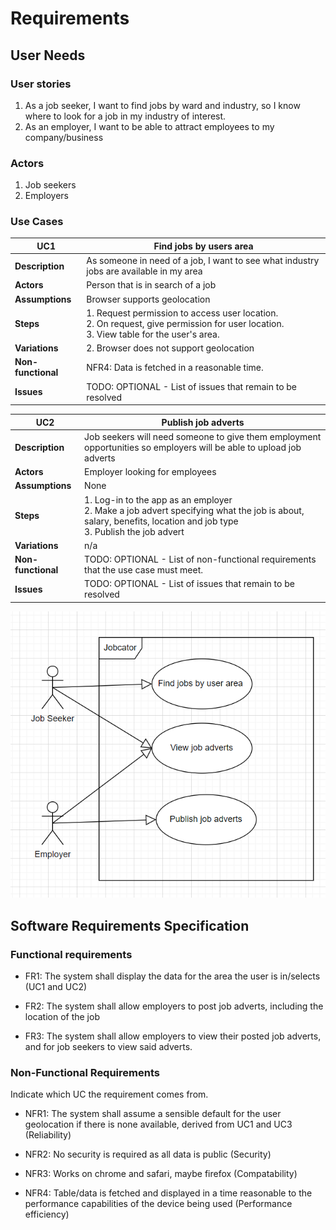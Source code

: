 # Requirements

## User Needs

### User stories
1. As a job seeker, I want to find jobs by ward and industry, so I know where to look for a job in my industry of interest.
2. As an employer, I want to be able to attract employees to my company/business


### Actors
1. Job seekers
2. Employers

### Use Cases

| UC1 | Find jobs by users area | 
| -------------------------------------- | ------------------- |
| **Description** | As someone in need of a job, I want to see what industry jobs are available in my area |
| **Actors** | Person that is in search of a job |
| **Assumptions** | Browser supports geolocation</td></tr>
| **Steps** | 1. Request permission to access user location.<br>2. On request, give permission for user location.<br>3. View table for the user's area.|
| **Variations** | 2. Browser does not support geolocation |
| **Non-functional** | NFR4: Data is fetched in a reasonable time. |
| **Issues** | TODO: OPTIONAL - List of issues that remain to be resolved |

| UC2 | Publish job adverts | 
| -------------------------------------- | ------------------- |
| **Description** | Job seekers will need someone to give them employment opportunities so employers will be able to upload job adverts |
| **Actors** | Employer looking for employees|
| **Assumptions** | None</td></tr>
| **Steps** | 1. Log-in to the app as an employer<br>2. Make a job advert specifying what the job is about, salary, benefits, location and job type<br>3. Publish the job advert|
| **Variations** | n/a |
| **Non-functional** | TODO: OPTIONAL - List of non-functional requirements that the use case must meet. |
| **Issues** | TODO: OPTIONAL - List of issues that remain to be resolved |



![Insert your Use-Case Diagram Here](images/Use-case-diagram.png)

## Software Requirements Specification
### Functional requirements

- FR1: The system shall display the data for the area the user is in/selects (UC1 and UC2)

- FR2: The system shall allow employers to post job adverts, including the location of the job

- FR3: The system shall allow employers to view their posted job adverts, and for job seekers to view said adverts.

### Non-Functional Requirements

Indicate which UC the requirement comes from.

- NFR1: The system shall assume a sensible default for the user geolocation if there is none available, derived from UC1 and UC3 (Reliability)

- NFR2: No security is required as all data is public (Security)

- NFR3: Works on chrome and safari, maybe firefox (Compatability)

- NFR4: Table/data is fetched and displayed in a time reasonable to the performance capabilities of the device being used (Performance efficiency)
